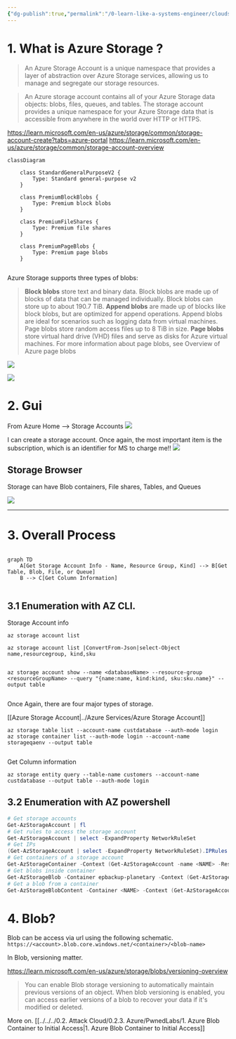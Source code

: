 ```yaml
---
{"dg-publish":true,"permalink":"/0-learn-like-a-systems-engineer/clouds/azure/azure-services/azure-storage-account/","noteIcon":"","created":"2025-04-15T14:11:19.586-04:00"}
---
```






# 1. What is Azure Storage ?
>An Azure Storage Account is a unique namespace that provides a layer of abstraction over Azure Storage services, allowing us to manage and segregate our storage resources.




> An Azure storage account contains all of your Azure Storage data objects: blobs, files, queues, and tables. The storage account provides a unique namespace for your Azure Storage data that is accessible from anywhere in the world over HTTP or HTTPS.

https://learn.microsoft.com/en-us/azure/storage/common/storage-account-create?tabs=azure-portal
https://learn.microsoft.com/en-us/azure/storage/common/storage-account-overview

```mermaid
classDiagram

    class StandardGeneralPurposeV2 {
        Type: Standard general-purpose v2
    }

    class PremiumBlockBlobs {
        Type: Premium block blobs
    }

    class PremiumFileShares {
        Type: Premium file shares
    }

    class PremiumPageBlobs {
        Type: Premium page blobs
    }


```



Azure Storage supports three types of blobs:
> 
> **Block blobs** store text and binary data. Block blobs are made up of blocks of data that can be managed individually. Block blobs can store up to about 190.7 TiB.
> **Append blobs** are made up of blocks like block blobs, but are optimized for append operations. Append blobs are ideal for scenarios such as logging data from virtual machines.
> Page blobs store random access files up to 8 TiB in size. 
> **Page blobs** store virtual hard drive (VHD) files and serve as disks for Azure virtual machines. For more information about page blobs, see Overview of Azure page blobs


![](https://i.imgur.com/an3iq5l.png)


![](https://i.imgur.com/PTRGuAH.png)



# 2. Gui

From Azure Home --> Storage Accounts
![](https://i.imgur.com/OOYwp5i.png)

I can create a storage account. Once again, the most important item is the subscription, which is an identifier for MS to charge me!!
![](https://i.imgur.com/K9C4y60.png)

## Storage Browser
Storage can have Blob containers, File shares, Tables, and Queues

![](https://i.imgur.com/BoB2DLI.png)


---


# 3. Overall Process
```mermaid

graph TD
    A[Get Storage Account Info - Name, Resource Group, Kind] --> B[Get Table, Blob, File, or Queue]
    B --> C[Get Column Information]


```

## 3.1 Enumeration with AZ CLI. 
Storage Account info 
```
az storage account list 

az storage account list |ConvertFrom-Json|select-Object name,resourcegroup, kind,sku


az storage account show --name <databaseName> --resource-group <resourceGroupName> --query "{name:name, kind:kind, sku:sku.name}" --output table


```

Once Again, there are four major types of storage. 

[[Azure Storage Account\|../Azure Services/Azure Storage Account]]

```
az storage table list --account-name custdatabase --auth-mode login
az storage container list --auth-mode login --account-name storageqaenv --output table


```

Get Column information

```
az storage entity query --table-name customers --account-name custdatabase --output table --auth-mode login
```



## 3.2 Enumeration with AZ powershell
```powershell
# Get storage accounts
Get-AzStorageAccount | fl
# Get rules to access the storage account
Get-AzStorageAccount | select -ExpandProperty NetworkRuleSet
# Get IPs
(Get-AzStorageAccount | select -ExpandProperty NetworkRuleSet).IPRules
# Get containers of a storage account
Get-AzStorageContainer -Context (Get-AzStorageAccount -name <NAME> -ResourceGroupName <NAME>).context
# Get blobs inside container
Get-AzStorageBlob -Container epbackup-planetary -Context (Get-AzStorageAccount -name <name> -ResourceGroupName <name>).context
# Get a blob from a container
Get-AzStorageBlobContent -Container <NAME> -Context (Get-AzStorageAccount -name <NAME> -ResourceGroupName <NAME>).context -Blob <blob_name> -Destination .\Desktop\filename.txt
```


# 4. Blob?

Blob can be access via url using the following schematic. 
`https://<account>.blob.core.windows.net/<container>/<blob-name>`

In Blob, versioning matter.
 

https://learn.microsoft.com/en-us/azure/storage/blobs/versioning-overview
>You can enable Blob storage versioning to automatically maintain previous versions of an object. When blob versioning is enabled, you can access earlier versions of a blob to recover your data if it's modified or deleted.

More on. [[../../../0.2. Attack Cloud/0.2.3. Azure/PwnedLabs/1. Azure Blob Container to Initial Access|1. Azure Blob Container to Initial Access]]


